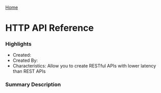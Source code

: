 [Home](../)

# HTTP API Reference

### Highlights

- Created:
- Created By:
- Characteristics: Allow you to create RESTful APIs with lower latency than REST APIs

### Summary Description
